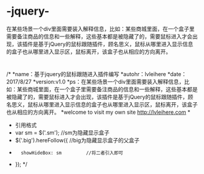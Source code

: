 # -jquery-
在某些场景一个div里面需要装入解释信息，比如：某些商城里面，在一个盒子里需要备注商品的信息和一些解释，这些基本都是被隐藏了的，需要鼠标进入才会出现，该插件是基于jQuery的鼠标跟随插件，顾名思义，鼠标从哪里进入显示信息的盒子也从哪里进入显示区，鼠标离开，该盒子也从相应的方向离开。
#
#
#
#
#
/*
*name：基于jquery的鼠标跟随进入插件编写
*autohr：lvleihere
*date：2017/8/27
*version:v1.0
*ps：在某些场景一个div里面需要装入解释信息，比如：某些商城里面，在一个盒子里需要备注商品的信息和一些解释，这些基本都是被隐藏了的，需要鼠标进入才会出现，该插件是基于jQuery的鼠标跟随插件，顾名思义，鼠标从哪里进入显示信息的盒子也从哪里进入显示区，鼠标离开，该盒子也从相应的方向离开。
*welcome to visit my own site http://lvleihere.com
*
*	引用格式
*	var sm = $('.sm');			//sm为隐藏显示盒子
*	$('.big').hereFollow({ 		//big为隐藏显示盒子的父盒子
*   	showHideBox: sm			//将二者引入即可
*	});
*/
